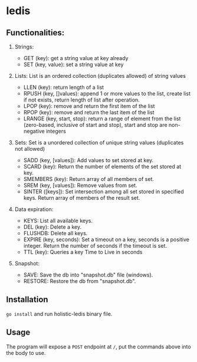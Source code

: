# ledis

## Functionalities:
1. Strings:
   - GET (key): get a string value at key already
   - SET (key, value): set a string value at key

2. Lists: List is an ordered collection (duplicates allowed) of string values
   - LLEN (key): return length of a list 
   - RPUSH (key, []values): append 1 or more values to the list, create list if not exists, return length of list after operation.
   - LPOP (key): remove and return the first item of the list
   - RPOP (key): remove and return the last item of the list
   - LRANGE (key, start, stop): return a range of element from the list (zero-based, inclusive of
start and stop), start and stop are non-negative integers

3. Sets: Set is a unordered collection of unique string values (duplicates not allowed)
   - SADD (key, [values]): Add values to set stored at key.
   - SCARD (key): Return the number of elements of the set stored at key.
   - SMEMBERS (key): Return array of all members of set.
   - SREM (key, [values]): Remove values from set.
   - SINTER ([keys]): Set intersection among all set stored in specified keys. Return array of members of the result set.

4. Data expiration:
   - KEYS: List all available keys.
   - DEL (key): Delete a key.
   - FLUSHDB: Delete all keys.
   - EXPIRE (key, seconds): Set a timeout on a key, seconds is a positive integer. Return the number of seconds if the timeout is set.
   - TTL (key): Queries a key Time to Live in seconds
5. Snapshot:
   - SAVE: Save the db into "snapshot.db" file (windows).
   - RESTORE: Restore the db from "snapshot.db".

## Installation
`go install` and run holistic-ledis binary file.
## Usage
The program will expose a `POST` endpoint at `/`, put the commands above into the body to use.
